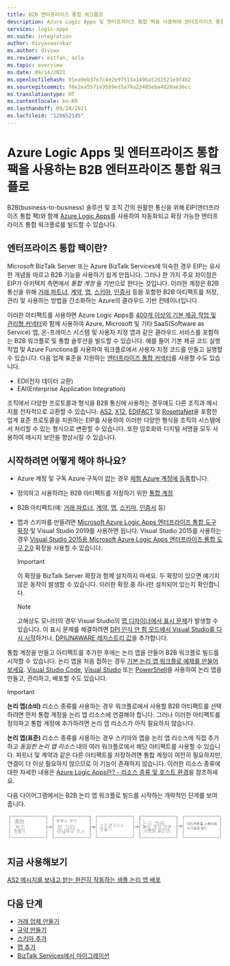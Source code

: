 ```yaml
---
title: B2B 엔터프라이즈 통합 워크플로
description: Azure Logic Apps 및 엔터프라이즈 통합 팩을 사용하여 엔터프라이즈 통합을 위한 자동화된 B2B 워크플로를 빌드하는 방법을 알아봅니다.
services: logic-apps
ms.suite: integration
author: divyaswarnkar
ms.author: divswa
ms.reviewer: estfan, azla
ms.topic: overview
ms.date: 09/14/2021
ms.openlocfilehash: 91ea9eb37e7c4e2e97513a1496a52d2521e9f4b2
ms.sourcegitcommit: f6e2ea5571e35b9ed3a79a22485eba4d20ae36cc
ms.translationtype: HT
ms.contentlocale: ko-KR
ms.lasthandoff: 09/24/2021
ms.locfileid: "128652145"
---
```

# <a name="b2b-enterprise-integration-workflows-with-azure-logic-apps-and-enterprise-integration-pack"></a>Azure Logic Apps 및 엔터프라이즈 통합 팩을 사용하는 B2B 엔터프라이즈 통합 워크플로

B2B(business-to-business) 솔루션 및 조직 간의 원활한 통신을 위해 EIP(엔터프라이즈 통합 팩)와 함께 [Azure Logic Apps](logic-apps-overview.md)를 사용하여 자동화되고 확장 가능한 엔터프라이즈 통합 워크플로를 빌드할 수 있습니다.

## <a name="what-is-the-enterprise-integration-pack"></a>엔터프라이즈 통합 팩이란?

Microsoft BizTalk Server 또는 Azure BizTalk Services에 익숙한 경우 EIP는 유사한 개념을 따르고 B2B 기능을 사용하기 쉽게 만듭니다. 그러나 한 가지 주요 차이점은 EIP가 아키텍처 측면에서 *통합 계정* 을 기반으로 한다는 것입니다. 이러한 계정은 B2B 통신을 위해 [거래 파트너](logic-apps-enterprise-integration-partners.md), [계약](logic-apps-enterprise-integration-agreements.md), [맵](logic-apps-enterprise-integration-maps.md), [스키마](logic-apps-enterprise-integration-schemas.md), [인증서](logic-apps-enterprise-integration-certificates.md) 등을 포함한 B2B 아티팩트를 저장, 관리 및 사용하는 방법을 간소화하는 Azure의 클라우드 기반 컨테이너입니다.

이러한 아티팩트를 사용하면 Azure Logic Apps를 [400개 이상의 기본 제공 작업 및 관리형 커넥터](/connectors/connector-reference/connector-reference-logicapps-connectors)와 함께 사용하여 Azure, Microsoft 및 기타 SaaS(Software as Service) 앱, 온-프레미스 시스템 및 사용자 지정 앱과 같은 클라우드 서비스를 포함하는 B2B 워크플로 및 통합 솔루션을 빌드할 수 있습니다. 예를 들어 기본 제공 코드 실행 작업 및 Azure Functions를 사용하여 워크플로에서 사용자 지정 코드를 만들고 실행할 수 있습니다. 다음 업계 표준을 지원하는 [엔터프라이즈 통합 커넥터](../connectors/managed.md#enterprise-connectors)를 사용할 수도 있습니다.

* EDI(전자 데이터 교환)
* EAI(Enterprise Application Integration)

조직에서 다양한 프로토콜과 형식을 B2B 통신에 사용하는 경우에도 다른 조직과 메시지를 전자적으로 교환할 수 있습니다. [AS2](logic-apps-enterprise-integration-as2.md), [X12](logic-apps-enterprise-integration-x12.md), [EDIFACT](logic-apps-enterprise-integration-edifact.md) 및 [RosettaNet](logic-apps-enterprise-integration-rosettanet.md)을 포함한 업계 표준 프로토콜을 지원하는 EIP를 사용하여 이러한 다양한 형식을 조직의 시스템에서 처리할 수 있는 형식으로 변환할 수 있습니다. 또한 암호화와 디지털 서명을 모두 사용하여 메시지 보안을 향상시킬 수 있습니다.

## <a name="what-do-i-need-to-get-started"></a>시작하려면 어떻게 해야 하나요?

* Azure 계정 및 구독 Azure 구독이 없는 경우 [체험 Azure 계정에 등록](https://azure.microsoft.com/free/?WT.mc_id=A261C142F)합니다.

* 정의하고 사용하려는 B2B 아티팩트를 저장하기 위한 [통합 계정](logic-apps-enterprise-integration-create-integration-account.md)

* B2B 아티팩트(예: [거래 파트너](logic-apps-enterprise-integration-partners.md), [계약](logic-apps-enterprise-integration-agreements.md), [맵](logic-apps-enterprise-integration-maps.md), [스키마](logic-apps-enterprise-integration-schemas.md), [인증서](logic-apps-enterprise-integration-certificates.md) 등)

* 맵과 스키마를 만들려면 [Microsoft Azure Logic Apps 엔터프라이즈 통합 도구 확장](https://aka.ms/vsenterpriseintegrationtools) 및 Visual Studio 2019를 사용하면 됩니다. Visual Studio 2015를 사용하는 경우 [Visual Studio 2015용 Microsoft Azure Logic Apps 엔터프라이즈 통합 도구 2.0](https://aka.ms/vsmapsandschemas) 확장을 사용할 수 있습니다.

   > [!IMPORTANT]
   > 이 확장을 BizTalk Server 확장과 함께 설치하지 마세요. 두 확장이 있으면 예기치 않은 동작이 발생할 수 있습니다. 이러한 확장 중 하나만 설치되어 있는지 확인합니다.

   > [!NOTE]
   > 고해상도 모니터의 경우 Visual Studio의 [맵 디자이너에서 표시 문제](/visualstudio/designers/disable-dpi-awareness)가 발생할 수 있습니다. 이 표시 문제를 해결하려면 [DPI 인식 안 함 모드에서 Visual Studio를 다시 시작](/visualstudio/designers/disable-dpi-awareness#restart-visual-studio-as-a-dpi-unaware-process)하거나, [DPIUNAWARE 레지스트리 값](/visualstudio/designers/disable-dpi-awareness#add-a-registry-entry)을 추가합니다.

통합 계정을 만들고 아티팩트를 추가한 후에는 논리 앱을 만들어 B2B 워크플로 빌드를 시작할 수 있습니다. 논리 앱을 처음 접하는 경우 [기본 논리 앱 워크플로 예제를 만들어 보세요](quickstart-create-first-logic-app-workflow.md). [Visual Studio Code](quickstart-create-logic-apps-visual-studio-code.md), [Visual Studio](quickstart-create-logic-apps-with-visual-studio.md) 또는 [PowerShell](/powershell/module/az.logicapp)을 사용하여 논리 앱을 만들고, 관리하고, 배포할 수도 있습니다.

> [!IMPORTANT]
> **논리 앱(소비)** 리소스 종류를 사용하는 경우 워크플로에서 사용할 B2B 아티팩트를 선택하려면 먼저 통합 계정을 논리 앱 리소스에 연결해야 합니다. 그러나 이러한 아티팩트를 정의하고 통합 계정에 추가하려면 논리 앱 리소스가 아직 필요하지 않습니다.
>
> **논리 앱(표준)** 리소스 종류를 사용하는 경우 스키마와 맵을 논리 앱 리소스에 직접 추가하고 *동일한 논리 앱 리소스* 내의 여러 워크플로에서 해당 아티팩트를 사용할 수 있습니다. 
> 파트너 및 계약과 같은 다른 아티팩트를 저장하려면 통합 계정이 여전히 필요하지만, 연결이 더 이상 필요하지 않으므로 이 기능이 존재하지 않습니다. 이러한 리소스 종류에 대한 자세한 내용은 [Azure Logic Apps란? - 리소스 종류 및 호스트 환경](logic-apps-overview.md#resource-type-and-host-environment-differences)을 참조하세요.

다음 다이어그램에서는 B2B 논리 앱 워크플로 빌드를 시작하는 개략적인 단계를 보여 줍니다.

![B2B 논리 앱 워크플로를 만들기 위한 필수 구성 요소 단계를 보여 주는 개념적 다이어그램](media/logic-apps-enterprise-integration-overview/overview.png)

## <a name="try-now"></a>지금 사용해보기

[AS2 메시지를 보내고 받는 완전히 작동하는 샘플 논리 앱 배포](https://github.com/Azure/azure-quickstart-templates/tree/master/quickstarts/microsoft.logic/logic-app-as2-send-receive)

## <a name="next-steps"></a>다음 단계

* [거래 업체 만들기](logic-apps-enterprise-integration-partners.md)
* [규약 만들기](logic-apps-enterprise-integration-agreements.md)
* [스키마 추가](logic-apps-enterprise-integration-schemas.md)
* [맵 추가](logic-apps-enterprise-integration-maps.md)
* [BizTalk Services에서 마이그레이션](logic-apps-move-from-mabs.md)
